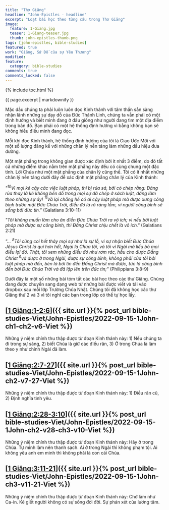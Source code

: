 ```yaml
---
title: "Thơ Giăng"
headline: "John-Epistles - headline"
excerpt: "Loạt bài học theo từng câu trong Thơ Giăng"
image: 
  feature: 1-Giang.jpg
  teaser: 1-Giang-teaser.jpg
  thumb: john-epistles-thumb.png
tags: [john-epistles, bible-studies]
featured: true
work: "Giăng, Sứ Đồ của sự Yêu Thương"
modified:
feature:
  category: bible-studies
comments: true
comments_locked: false
---
```


{% include toc.html %}

{{ page.excerpt | markdownify }}

Mặc dầu chúng ta phải luôn luôn đọc Kinh thánh với tâm thần sẵn sàng nhận lãnh những sự dạy dỗ của Đức Thánh Linh, chúng ta vẫn phải có một định hướng và biết mình đang ở đâu giống như người đang tìm một địa điểm trong bản đồ. Bạn phải có một hệ thống định hướng vì bằng không bạn sẽ không hiểu điều mình đang đọc.

Mỗi khi đọc Kinh thánh, hệ thống định hướng của tôi là Giao Ước Mới với một số lượng đáng kể với những chân lý nền tảng làm những dấu hiệu đưa đường.

Một mặt phẳng trong không gian được xác định bởi ít nhất 3 điểm, do đó tất cả những điểm khác nằm trên mặt phẳng này đều có cùng chung một đặc tính. Lời Chúa như một mặt phẳng của chân lý cũng thế. Tôi có ít nhất những chân lý nền tảng dưới đây để xác định mặt phẳng chân lý của Kinh thánh:

*"<sup>10</sup>Vì mọi kẻ cậy các việc luật pháp, thì bị rủa sả, bởi có chép rằng: Ðáng rủa thay là kẻ không bền đỗ trong mọi sự đã chép ở sách luật, đặng làm theo những sự ấy! <sup>11</sup>Vả lại chẳng hề có ai cậy luật pháp mà được xưng công bình trước mặt Ðức Chúa Trời, điều đó là rõ ràng lắm, vì người công bình sẽ sống bởi đức tin."* (Galatians 3:10-11)

*"Tôi không muốn làm cho ân điển Ðức Chúa Trời ra vô ích; vì nếu bởi luật pháp mà được sự công bình, thì Ðấng Christ chịu chết là vô ích."* (Galatians 2:21)

*"... <sup>8</sup>Tôi cũng coi hết thảy mọi sự như là sự lỗ, vì sự nhận biết Ðức Chúa Jêsus Christ là quí hơn hết, Ngài là Chúa tôi, và tôi vì Ngài mà liều bỏ mọi điều lợi đó. Thật, tôi xem những điều đó như rơm rác, hầu cho được Ðấng Christ <sup>9</sup>và được ở trong Ngài, được sự công bình, không phải của tôi bởi luật pháp mà đến, bèn là bởi tin đến Ðấng Christ mà được, tức là công bình đến bởi Ðức Chúa Trời và đã lập lên trên đức tin;"* (Philippians 3:8-9)

Dưới đây là một số những bài tóm tắt các bài học theo các thư Giăng. Chúng đang được chuyển sang dạng web từ những bài được viết và tải vào dropbox sau mỗi lớp Trường Chúa Nhật. Chúng tôi đã không học các thư Giăng thứ 2 và 3 vì tôi nghĩ các bạn trong lớp có thể tự học lấy.

##  [<u>1 Giăng:1-2:6</u>]({{ site.url }}{% post_url bible-studies-Viet/John-Epistles/2022-09-15-1John-ch1-ch2-v6-Viet %})

Những ý niệm chính thu thập được từ đoạn Kinh thánh này: 1) Nếu chúng ta đi trong sự sáng, 2) biết Chúa là giữ các điều răn, 3) Ở trong Chúa là làm theo y như chính Ngài đã làm.

##  [<u>1 Giăng:2:7-27</u>]({{ site.url }}{% post_url bible-studies-Viet/John-Epistles/2022-09-15-1John-ch2-v7-27-Viet %})

Những ý niệm chính thu thập được từ đoạn Kinh thánh này: 1) Điều răn cũ, 2) Định nghĩa tình yêu.

##  [<u>1 Giăng:2:28-3:10</u>]({{ site.url }}{% post_url bible-studies-Viet/John-Epistles/2022-09-15-1John-ch2-v28-ch3-v10-Viet %})

Những ý niệm chính thu thập được từ đoạn Kinh thánh này: Hãy ở trong Chúa. Tự mình làm nên thanh sạch. Ai ở trong Ngài thì không phạm tội. Ai không yêu anh em mình thì không phải là con cái Chúa.

##  [<u>1 Giăng:3:11-21</u>]({{ site.url }}{% post_url bible-studies-Viet/John-Epistles/2022-09-15-1John-ch3-v11-21-Viet %})

Những ý niệm chính thu thập được từ đoạn Kinh thánh này: Chớ làm như Ca-in. Kẻ giết người không có sự sống đời đời. Sự phán xét của lương tâm.

